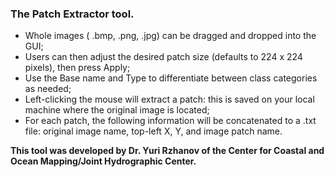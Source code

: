 ### The Patch Extractor tool.

- Whole images ( .bmp, .png, .jpg) can be dragged and dropped into the GUI;
- Users can then adjust the desired patch size (defaults to 224 x 224 pixels), then press Apply;
- Use the Base name and Type to differentiate between class categories as needed;
- Left-clicking the mouse will extract a patch: this is saved on your local machine where the original image is located;
- For each patch, the following information will be concatenated to a .txt file: original image name, top-left X, Y, and image patch name.  

**This tool was developed by Dr. Yuri Rzhanov of the Center for Coastal and Ocean Mapping/Joint Hydrographic Center.**